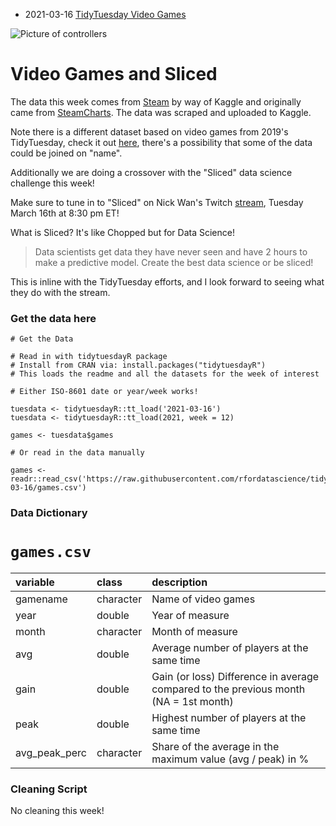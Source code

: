 * 2021-03-16 [TidyTuesday Video Games](https://hardin47.github.io/TidyTuesday/2021-03-16/videogames.html)

![Picture of controllers](https://images.unsplash.com/photo-1580327344181-c1163234e5a0?ixid=MXwxMjA3fDB8MHxwaG90by1wYWdlfHx8fGVufDB8fHw%3D&ixlib=rb-1.2.1&auto=format&fit=crop&w=1494&q=80)

# Video Games and Sliced

The data this week comes from [Steam](https://www.kaggle.com/michau96/popularity-of-games-on-steam) by way of Kaggle and originally came from [SteamCharts](https://steamcharts.com/). The data was scraped and uploaded to Kaggle.

Note there is a different dataset based on video games from 2019's TidyTuesday, check it out [here](https://github.com/rfordatascience/tidytuesday/tree/master/data/2019/2019-07-30), there's a possibility that some of the data could be joined on "name".

Additionally we are doing a crossover with the "Sliced" data science challenge this week!

Make sure to tune in to "Sliced" on Nick Wan's Twitch [stream](https://twitch.tv/nickwan_datasci), Tuesday March 16th at 8:30 pm ET!

What is Sliced? It's like Chopped but for Data Science!

> Data scientists get data they have never seen and have 2 hours to make a predictive model. Create the best data science or be sliced!

This is inline with the TidyTuesday efforts, and I look forward to seeing what they do with the stream.

### Get the data here

```{r}
# Get the Data

# Read in with tidytuesdayR package 
# Install from CRAN via: install.packages("tidytuesdayR")
# This loads the readme and all the datasets for the week of interest

# Either ISO-8601 date or year/week works!

tuesdata <- tidytuesdayR::tt_load('2021-03-16')
tuesdata <- tidytuesdayR::tt_load(2021, week = 12)

games <- tuesdata$games

# Or read in the data manually

games <- readr::read_csv('https://raw.githubusercontent.com/rfordatascience/tidytuesday/master/data/2021/2021-03-16/games.csv')

```
### Data Dictionary

# `games.csv`

|variable      |class     |description |
|:-------------|:---------|:-----------|
|gamename      |character | Name of video games |
|year          |double    | Year of measure |
|month         |character | Month of measure |
|avg           |double    | Average number of players at the same time|
|gain          |double    | Gain (or loss) Difference in average compared to the previous month (NA = 1st month) |
|peak          |double    | Highest number of players at the same time |
|avg_peak_perc |character | Share of the average in the maximum value (avg / peak) in % |

### Cleaning Script

No cleaning this week!
